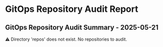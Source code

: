 # GitOps Repository Audit Report

## GitOps Repository Audit Summary - 2025-05-21
⚠️ Directory 'repos' does not exist. No repositories to audit.

